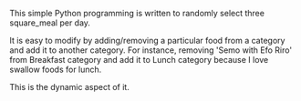 This simple Python programming is written to randomly select three square_meal per day.

It is easy to modify by adding/removing a particular food from a category and add it to another category. For instance, removing 'Semo with Efo Riro' from Breakfast category and add it to Lunch category because I love swallow foods for lunch.

This is the dynamic aspect of it.
